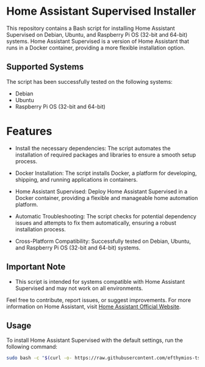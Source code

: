# Home Assistant Supervised Installer

This repository contains a Bash script for installing Home Assistant Supervised on Debian, Ubuntu, and Raspberry Pi OS (32-bit and 64-bit) systems. Home Assistant Supervised is a version of Home Assistant that runs in a Docker container, providing a more flexible installation option.

## Supported Systems

The script has been successfully tested on the following systems:
- Debian
- Ubuntu
- Raspberry Pi OS (32-bit and 64-bit)

# Features
- Install the necessary dependencies: The script automates the installation of required packages and libraries to ensure a smooth setup process.

- Docker Installation: The script installs Docker, a platform for developing, shipping, and running applications in containers.

- Home Assistant Supervised: Deploy Home Assistant Supervised in a Docker container, providing a flexible and manageable home automation platform.

- Automatic Troubleshooting: The script checks for potential dependency issues and attempts to fix them automatically, ensuring a robust installation process.

- Cross-Platform Compatibility: Successfully tested on Debian, Ubuntu, and Raspberry Pi OS (32-bit and 64-bit) systems.

## Important Note

- This script is intended for systems compatible with Home Assistant Supervised and may not work on all environments.

Feel free to contribute, report issues, or suggest improvements. For more information on Home Assistant, visit [Home Assistant Official Website](https://www.home-assistant.io/).

## Usage

To install Home Assistant Supervised with the default settings, run the following command:

```bash
sudo bash -c "$(curl -o- https://raw.githubusercontent.com/efthymios-tserepas/homeassistant_supervised/main/ha.sh)"
